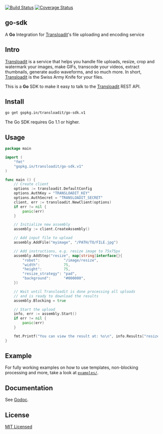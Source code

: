 [![Build Status](https://travis-ci.org/transloadit/go-sdk.svg)](https://travis-ci.org/transloadit/go-sdk)
[![Coverage Status](https://coveralls.io/repos/transloadit/go-sdk/badge.png)](https://coveralls.io/r/transloadit/go-sdk)

## go-sdk

A **Go** Integration for [Transloadit](https://transloadit.com)'s file uploading and encoding service

## Intro

[Transloadit](https://transloadit.com) is a service that helps you handle file uploads, resize, crop and watermark your images, make GIFs, transcode your videos, extract thumbnails, generate audio waveforms, and so much more. In short, [Transloadit](https://transloadit.com) is the Swiss Army Knife for your files.

This is a **Go** SDK to make it easy to talk to the [Transloadit](https://transloadit.com) REST API.

## Install

```bash
go get gopkg.in/transloadit/go-sdk.v1
```

The Go SDK requires Go 1.1 or higher.

## Usage

```go
package main

import (
    "fmt"
    "gopkg.in/transloadit/go-sdk.v1"
)

func main () {
    // Create client
    options := transloadit.DefaultConfig
    options.AuthKey = "TRANSLOADIT_KEY"
    options.AuthSecret = "TRANSLOADIT_SECRET"
    client, err := transloadit.NewClient(options)
    if err != nil {
        panic(err)
    }

    // Initialize new assembly
    assembly := client.CreateAssembly()

    // Add input file to upload
    assembly.AddFile("myimage", "/PATH/TO/FILE.jpg")

    // Add instructions, e.g. resize image to 75x75px
    assembly.AddStep("resize", map[string]interface{}{
        "robot":           "/image/resize",
        "width":           75,
        "height":          75,
        "resize_strategy": "pad",
        "background":      "#000000",
    })

    // Wait until Transloadit is done processing all uploads
    // and is ready to download the results
    assembly.Blocking = true

    // Start the upload
    info, err := assembly.Start()
    if err != nil {
        panic(err)
    }

    fmt.Printf("You can view the result at: %s\n", info.Results["resize"][0].Url)
}
```

## Example

For fully working examples on how to use templates, non-blocking processing and more, take a look at [`examples/`](https://github.com/transloadit/go-sdk/tree/master/examples).

## Documentation

See [Godoc](http://godoc.org/gopkg.in/transloadit/go-sdk.v1).

## License

[MIT Licensed](LICENSE)
